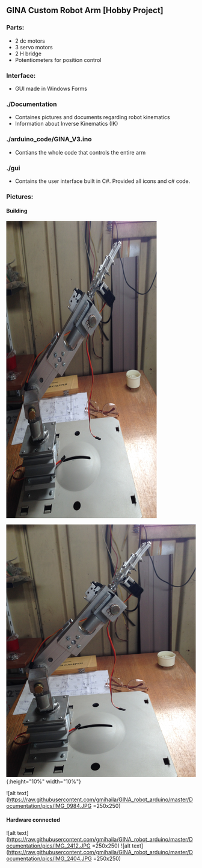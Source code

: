 ## GINA Custom Robot Arm  [Hobby Project]
 
### Parts:
* 2 dc motors
* 3 servo motors
* 2 H bridge
* Potentiometers for position control

### Interface:
* GUI made in Windows Forms


### ./Documentation 
* Containes pictures and documents regarding robot kinematics
* Information about Inverse Kinematics (IK)

### ./arduino_code/GINA_V3.ino
* Contians the whole code that controls the entire arm

### ./gui
* Contains the user interface built in C#. Provided all icons and c# code.


### Pictures:
#### Building
<img src="https://raw.githubusercontent.com/gmihaila/GINA_robot_arduino/master/Documentation/pics/IMG_0982.JPG" width="400" height="790">

![alt text](https://raw.githubusercontent.com/gmihaila/GINA_robot_arduino/master/Documentation/pics/IMG_0982.JPG){:height="10%" width="10%"}


![alt text](https://raw.githubusercontent.com/gmihaila/GINA_robot_arduino/master/Documentation/pics/IMG_0984.JPG =250x250) 

#### Hardware connected
![alt text](https://raw.githubusercontent.com/gmihaila/GINA_robot_arduino/master/Documentation/pics/IMG_2412.JPG =250x250) 
![alt text](https://raw.githubusercontent.com/gmihaila/GINA_robot_arduino/master/Documentation/pics/IMG_2404.JPG =250x250)

